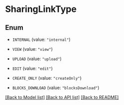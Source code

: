 # SharingLinkType

## Enum


* `INTERNAL` (value: `"internal"`)

* `VIEW` (value: `"view"`)

* `UPLOAD` (value: `"upload"`)

* `EDIT` (value: `"edit"`)

* `CREATE_ONLY` (value: `"createOnly"`)

* `BLOCKS_DOWNLOAD` (value: `"blocksDownload"`)


[[Back to Model list]](../README.md#documentation-for-models) [[Back to API list]](../README.md#documentation-for-api-endpoints) [[Back to README]](../README.md)


